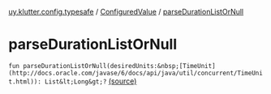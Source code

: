 [uy.klutter.config.typesafe](../index.md) / [ConfiguredValue](index.md) / [parseDurationListOrNull](.)


# parseDurationListOrNull

`fun parseDurationListOrNull(desiredUnits:&nbsp;[TimeUnit](http://docs.oracle.com/javase/6/docs/api/java/util/concurrent/TimeUnit.html)): List&lt;Long&gt;?` [(source)](https://github.com/kohesive/klutter/blob/master/config-typesafe-jdk6/src/main/kotlin/uy/klutter/config/typesafe/TypesafeConfig_Ext.kt#L109)


